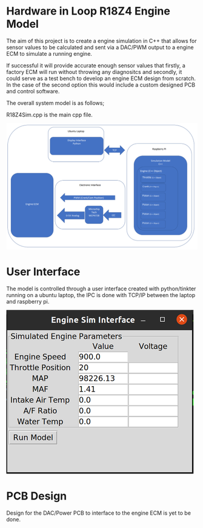 # Hardware in Loop R18Z4 Engine Model

The aim of this project is to create a engine simulation in C++ that allows for sensor values to be calculated and sent via a DAC/PWM output to a engine ECM to simulate a running engine. 

If successful it will provide accurate enough sensor values that firstly, a factory ECM will run without throwing any diagnositcs and secondly, it could serve as a test bench to develop an engine ECM design from scratch. In the case of the second option this would include a custom designed PCB and control software. 

The overall system model is as follows;

R18Z4Sim.cpp is the main cpp file. 

![](images/modelconcept.PNG)

 # User Interface

 The model is controlled through a user interface created with python/tinkter running on a ubuntu laptop, the IPC is done with TCP/IP between the laptop and raspberry pi. 

![](images/gui.png)


# PCB Design

Design for the DAC/Power PCB to interface to the engine ECM is yet to be done. 
